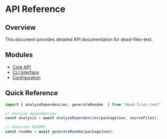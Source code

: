 # API Reference

## Overview

This document provides detailed API documentation for dead-files-test.

## Modules

- [Core API](./core.md)
- [CLI Interface](./cli.md)
- [Configuration](./config.md)

## Quick Reference

```javascript
import { analyzeDependencies, generateReadme  } from "dead-files-test";

// Analyze dependencies
const analysis = await analyzeDependencies(packageJson, sourceFiles);

// Generate README
const readme = await generateReadme(packageJson);
```
